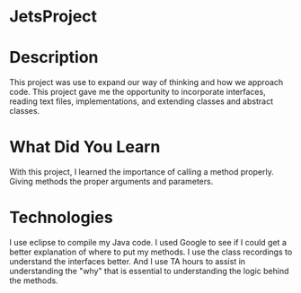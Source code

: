 # JetsProject

# Description
This project was use to expand our way of thinking and how we approach code.  This project gave me the opportunity to incorporate interfaces, reading text files, implementations, and extending classes and abstract classes.

# What Did You Learn
With this project, I learned the importance of calling a method properly.  Giving methods the proper arguments and parameters.
# Technologies
I use eclipse to compile my Java code.  I used Google to see if I could get a better explanation of where to put my methods.  I use the class recordings to understand the interfaces better. And I use TA hours to assist in understanding the "why" that is essential to understanding the logic behind the methods.
